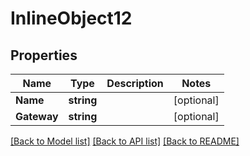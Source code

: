 # InlineObject12

## Properties
Name | Type | Description | Notes
------------ | ------------- | ------------- | -------------
**Name** | **string** |  | [optional] 
**Gateway** | **string** |  | [optional] 

[[Back to Model list]](../README.md#documentation-for-models) [[Back to API list]](../README.md#documentation-for-api-endpoints) [[Back to README]](../README.md)


